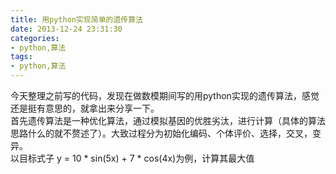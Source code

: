 ```yaml
---
title: 用python实现简单的遗传算法
date: 2013-12-24 23:31:30
categories: 
- python,算法
tags: 
- python,算法
---
```

今天整理之前写的代码，发现在做数模期间写的用python实现的遗传算法，感觉还是挺有意思的，就拿出来分享一下。  
首先遗传算法是一种优化算法，通过模拟基因的优胜劣汰，进行计算（具体的算法思路什么的就不赘述了）。大致过程分为初始化编码、个体评价、选择，交叉，变异。  
以目标式子 y = 10 * sin(5x) + 7 * cos(4x)为例，计算其最大值
